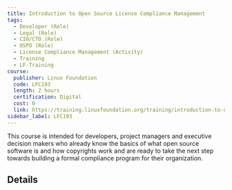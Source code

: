 ```yaml
--- 
title: Introduction to Open Source License Compliance Management
tags:
  - Developer (Role)
  - Legal (Role)
  - CIO/CTO (Role)
  - OSPO (Role)
  - License Compliance Management (Activity)
  - Training
  - LF-Training
course:
  publisher: Linux Foundation
  code: LFC193
  length: 2 hours
  certification: Digital
  cost: 0
  link: https://training.linuxfoundation.org/training/introduction-to-open-source-license-compliance-management-lfc193/
sidebar_label: LFC193
---
```


This course is intended for developers, project managers and executive decision makers who already know the basics of what open source software is and how copyrights work and are ready to take the next step towards building a formal compliance program for their organization.

## Details

<CourseDetails course={frontMatter.course}/>
